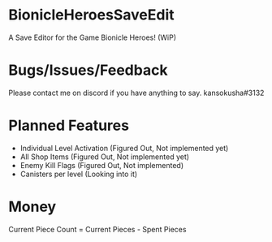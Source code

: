 # BionicleHeroesSaveEdit
A Save Editor for the Game Bionicle Heroes! (WiP)

# Bugs/Issues/Feedback
Please contact me on discord if you have anything to say.
kansokusha#3132

# Planned Features
- Individual Level Activation (Figured Out, Not implemented yet)
- All Shop Items (Figured Out, Not implemented yet)
- Enemy Kill Flags (Figured Out, Not implemented)
- Canisters per level (Looking into it)

# Money
Current Piece Count = Current Pieces - Spent Pieces

